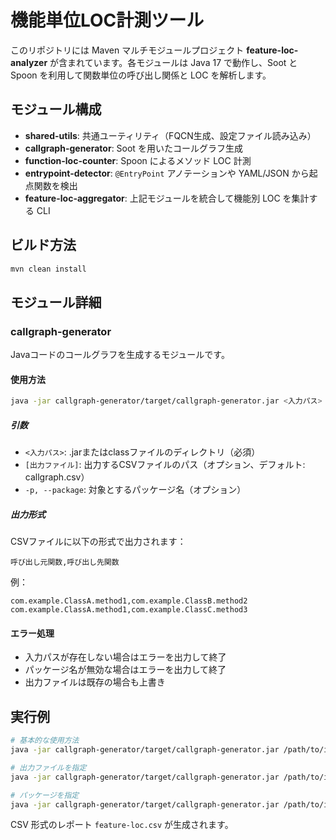 # 機能単位LOC計測ツール

このリポジトリには Maven マルチモジュールプロジェクト **feature-loc-analyzer** が含まれています。各モジュールは Java 17 で動作し、Soot と Spoon を利用して関数単位の呼び出し関係と LOC を解析します。

## モジュール構成

- **shared-utils**: 共通ユーティリティ（FQCN生成、設定ファイル読み込み）
- **callgraph-generator**: Soot を用いたコールグラフ生成
- **function-loc-counter**: Spoon によるメソッド LOC 計測
- **entrypoint-detector**: `@EntryPoint` アノテーションや YAML/JSON から起点関数を検出
- **feature-loc-aggregator**: 上記モジュールを統合して機能別 LOC を集計する CLI

## ビルド方法

```bash
mvn clean install
```

## モジュール詳細

### callgraph-generator

Javaコードのコールグラフを生成するモジュールです。

#### 使用方法

```bash
java -jar callgraph-generator/target/callgraph-generator.jar <入力パス> [出力ファイル] [-p|--package <パッケージ名>]
```

##### 引数

- `<入力パス>`: .jarまたはclassファイルのディレクトリ（必須）
- `[出力ファイル]`: 出力するCSVファイルのパス（オプション、デフォルト: callgraph.csv）
- `-p, --package`: 対象とするパッケージ名（オプション）

##### 出力形式

CSVファイルに以下の形式で出力されます：
```
呼び出し元関数,呼び出し先関数
```

例：
```
com.example.ClassA.method1,com.example.ClassB.method2
com.example.ClassA.method1,com.example.ClassC.method3
```

#### エラー処理

- 入力パスが存在しない場合はエラーを出力して終了
- パッケージ名が無効な場合はエラーを出力して終了
- 出力ファイルは既存の場合も上書き

## 実行例

```bash
# 基本的な使用方法
java -jar callgraph-generator/target/callgraph-generator.jar /path/to/input

# 出力ファイルを指定
java -jar callgraph-generator/target/callgraph-generator.jar /path/to/input output.csv

# パッケージを指定
java -jar callgraph-generator/target/callgraph-generator.jar /path/to/input -p com.example
```

CSV 形式のレポート `feature-loc.csv` が生成されます。
